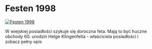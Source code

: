 Festen 1998 
=============
[![Festen 1998 ](http://vidos.pl/images/player.gif)](http://vidos.pl/festen-1998)

 W wiejskiej posiadłości szykuje się doroczna feta. Mają to być huczne obchody 60. urodzin Helge Klingenfelta - właściciela posiadłości i zobacz pełny opis
